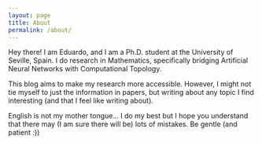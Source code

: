 ```yaml
---
layout: page
title: About
permalink: /about/
---
```



Hey there! I am Eduardo, and I am a Ph.D. student at the University of
Seville, Spain. I do research in Mathematics, specifically bridging
Artificial Neural Networks with Computational Topology.

This blog aims to make my research more accessible. However, I might
not tie myself to just the information in papers, but writing about
any topic I find interesting (and that I feel like writing about).

English is not my mother tongue... I do my best but I hope you
understand that there may (I am sure there will be) lots of
mistakes. Be gentle (and patient :))
